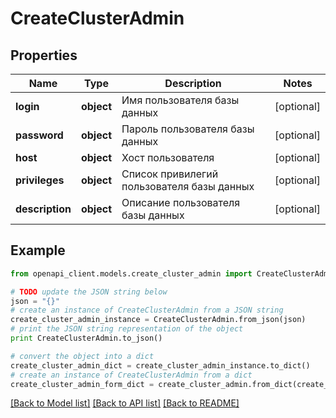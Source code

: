 # CreateClusterAdmin


## Properties
Name | Type | Description | Notes
------------ | ------------- | ------------- | -------------
**login** | **object** | Имя пользователя базы данных | [optional] 
**password** | **object** | Пароль пользователя базы данных | [optional] 
**host** | **object** | Хост пользователя | [optional] 
**privileges** | **object** | Список привилегий пользователя базы данных | [optional] 
**description** | **object** | Описание пользователя базы данных | [optional] 

## Example

```python
from openapi_client.models.create_cluster_admin import CreateClusterAdmin

# TODO update the JSON string below
json = "{}"
# create an instance of CreateClusterAdmin from a JSON string
create_cluster_admin_instance = CreateClusterAdmin.from_json(json)
# print the JSON string representation of the object
print CreateClusterAdmin.to_json()

# convert the object into a dict
create_cluster_admin_dict = create_cluster_admin_instance.to_dict()
# create an instance of CreateClusterAdmin from a dict
create_cluster_admin_form_dict = create_cluster_admin.from_dict(create_cluster_admin_dict)
```
[[Back to Model list]](../README.md#documentation-for-models) [[Back to API list]](../README.md#documentation-for-api-endpoints) [[Back to README]](../README.md)


